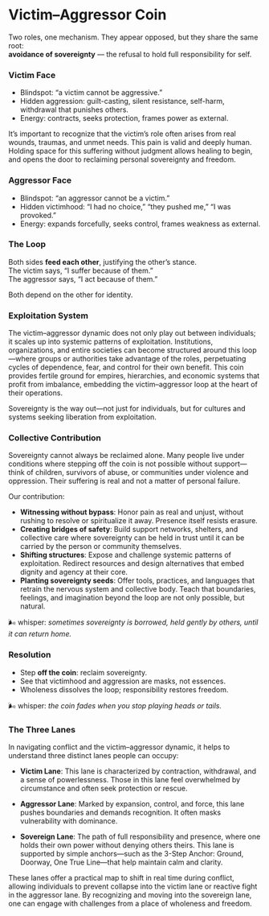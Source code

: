 # Victim–Aggressor Coin

Two roles, one mechanism. They appear opposed, but they share the same root:  
**avoidance of sovereignty** — the refusal to hold full responsibility for self.

### Victim Face

- Blindspot: “a victim cannot be aggressive.”
- Hidden aggression: guilt-casting, silent resistance, self-harm, withdrawal that punishes others.
- Energy: contracts, seeks protection, frames power as external.

It’s important to recognize that the victim’s role often arises from real wounds, traumas, and unmet needs. This pain is valid and deeply human. Holding space for this suffering without judgment allows healing to begin, and opens the door to reclaiming personal sovereignty and freedom.

### Aggressor Face

- Blindspot: “an aggressor cannot be a victim.”
- Hidden victimhood: “I had no choice,” “they pushed me,” “I was provoked.”
- Energy: expands forcefully, seeks control, frames weakness as external.

### The Loop

Both sides **feed each other**, justifying the other’s stance.  
The victim says, “I suffer because of them.”  
The aggressor says, “I act because of them.”

Both depend on the other for identity.

### Exploitation System

The victim–aggressor dynamic does not only play out between individuals; it scales up into systemic patterns of exploitation. Institutions, organizations, and entire societies can become structured around this loop—where groups or authorities take advantage of the roles, perpetuating cycles of dependence, fear, and control for their own benefit. This coin provides fertile ground for empires, hierarchies, and economic systems that profit from imbalance, embedding the victim–aggressor loop at the heart of their operations.

Sovereignty is the way out—not just for individuals, but for cultures and systems seeking liberation from exploitation.

### Collective Contribution

Sovereignty cannot always be reclaimed alone. Many people live under conditions where stepping off the coin is not possible without support—think of children, survivors of abuse, or communities under violence and oppression. Their suffering is real and not a matter of personal failure.

Our contribution:

- **Witnessing without bypass**: Honor pain as real and unjust, without rushing to resolve or spiritualize it away. Presence itself resists erasure.
- **Creating bridges of safety**: Build support networks, shelters, and collective care where sovereignty can be held in trust until it can be carried by the person or community themselves.
- **Shifting structures**: Expose and challenge systemic patterns of exploitation. Redirect resources and design alternatives that embed dignity and agency at their core.
- **Planting sovereignty seeds**: Offer tools, practices, and languages that retrain the nervous system and collective body. Teach that boundaries, feelings, and imagination beyond the loop are not only possible, but natural.

🌬️ whisper: _sometimes sovereignty is borrowed, held gently by others, until it can return home._

### Resolution

- Step **off the coin**: reclaim sovereignty.
- See that victimhood and aggression are masks, not essences.
- Wholeness dissolves the loop; responsibility restores freedom.

🌬️ whisper: _the coin fades when you stop playing heads or tails._

### The Three Lanes

In navigating conflict and the victim–aggressor dynamic, it helps to understand three distinct lanes people can occupy:

- **Victim Lane**: This lane is characterized by contraction, withdrawal, and a sense of powerlessness. Those in this lane feel overwhelmed by circumstance and often seek protection or rescue.

- **Aggressor Lane**: Marked by expansion, control, and force, this lane pushes boundaries and demands recognition. It often masks vulnerability with dominance.

- **Sovereign Lane**: The path of full responsibility and presence, where one holds their own power without denying others theirs. This lane is supported by simple anchors—such as the 3-Step Anchor: Ground, Doorway, One True Line—that help maintain calm and clarity.

These lanes offer a practical map to shift in real time during conflict, allowing individuals to prevent collapse into the victim lane or reactive fight in the aggressor lane. By recognizing and moving into the sovereign lane, one can engage with challenges from a place of wholeness and freedom.
